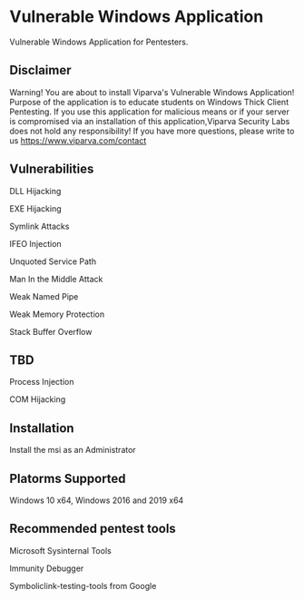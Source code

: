 # Vulnerable Windows Application
Vulnerable Windows Application for Pentesters.

## Disclaimer
Warning! You are about to install Viparva's Vulnerable Windows Application! Purpose of the application is to educate students on Windows Thick Client Pentesting. If you use this application for malicious means or if your server is compromised via an installation of this application,Viparva Security Labs does not hold any responsibility! If you have more questions, please write to us https://www.viparva.com/contact

## Vulnerabilities
DLL Hijacking

EXE Hijacking

Symlink Attacks

IFEO Injection

Unquoted Service Path

Man In the Middle Attack

Weak Named Pipe

Weak Memory Protection

Stack Buffer Overflow

## TBD
Process Injection

COM Hijacking

## Installation
Install the msi as an Administrator

## Platorms Supported
Windows 10 x64, Windows 2016 and 2019 x64

## Recommended pentest tools
Microsoft Sysinternal Tools

Immunity Debugger

Symboliclink-testing-tools from Google
